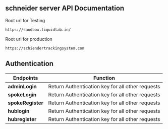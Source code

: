 ## schneider server API Documentation

Root url for Testing 
```
https://sandbox.liquidlab.in/
```

Root url for production 
```
https://schiendertrackingsystem.com
```
## Authentication

| **Endpoints**      | **Function**                                      |
|--------------------|---------------------------------------------------|
| **adminLogin**     | Return Authentication key for all other requests  |
| **spokeLogin**     | Return Authentication key for all other requests  |
| **spokeRegister**  | Return Authentication key for all other requests  |
| **hublogin**       | Return Authentication key for all other requests  |
| **hubregister**    | Return Authentication key for all other requests  |

